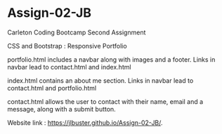 # Assign-02-JB
Carleton Coding Bootcamp Second Assignment

CSS and Bootstrap : Responsive Portfolio

portfolio.html includes a navbar along with images and a footer. Links in navbar lead to contact.html and index.html

index.html contains an about me section. Links in navbar lead to contact.html and portfolio.html

contact.html allows the user to contact with their name, email and a message, along with a submit button.

Website link : https://jlbuster.github.io/Assign-02-JB/.



